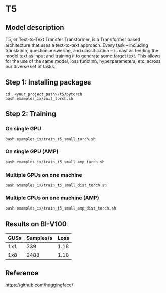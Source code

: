 # T5 

## Model description

T5, or Text-to-Text Transfer Transformer, is a Transformer based architecture that uses a text-to-text approach. Every task – including translation, question answering, and classification – is cast as feeding the model text as input and training it to generate some target text. This allows for the use of the same model, loss function, hyperparameters, etc. across our diverse set of tasks. 

## Step 1: Installing packages

``` shell
cd  <your_project_path>/t5/pytorch
bash examples_ix/init_torch.sh
```

## Step 2: Training

### On single GPU

``` shell
bash examples_ix/train_t5_small_torch.sh
```

### On single GPU (AMP)

```shell
bash examples_ix/train_t5_small_amp_torch.sh
```

### Multiple GPUs on one machine

```shell
bash examples_ix/train_t5_small_dist_torch.sh
```

### Multiple GPUs on one machine (AMP)
```shell
bash examples_ix/train_t5_small_amp_dist_torch.sh
```

## Results on BI-V100

| GUSs | Samples/s  | Loss |
|------|------|----|
| 1x1  | 339 | 1.18 |
| 1x8  | 2488 | 1.18 |

## Reference
https://github.com/huggingface/